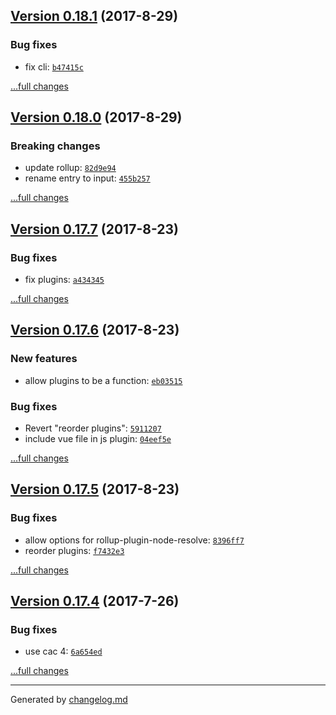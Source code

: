 ## [Version 0.18.1](https://github.com/egoist/bubleup/releases/tag/v0.18.1) (2017-8-29)

### Bug fixes

- fix cli: [`b47415c`](https://github.com/egoist/bubleup/commit/b47415c)

[...full changes](https://github.com/egoist/bubleup/compare/v0.18.0...v0.18.1)

## [Version 0.18.0](https://github.com/egoist/bubleup/releases/tag/v0.18.0) (2017-8-29)

### Breaking changes

- update rollup: [`82d9e94`](https://github.com/egoist/bubleup/commit/82d9e94)
- rename entry to input: [`455b257`](https://github.com/egoist/bubleup/commit/455b257)

[...full changes](https://github.com/egoist/bubleup/compare/v0.17.7...v0.18.0)

## [Version 0.17.7](https://github.com/egoist/bubleup/releases/tag/v0.17.7) (2017-8-23)

### Bug fixes

- fix plugins: [`a434345`](https://github.com/egoist/bubleup/commit/a434345)

[...full changes](https://github.com/egoist/bubleup/compare/v0.17.6...v0.17.7)

## [Version 0.17.6](https://github.com/egoist/bubleup/releases/tag/v0.17.6) (2017-8-23)

### New features

- allow plugins to be a function: [`eb03515`](https://github.com/egoist/bubleup/commit/eb03515)

### Bug fixes

- Revert "reorder plugins": [`5911207`](https://github.com/egoist/bubleup/commit/5911207)
- include vue file in js plugin: [`04eef5e`](https://github.com/egoist/bubleup/commit/04eef5e)

[...full changes](https://github.com/egoist/bubleup/compare/v0.17.5...v0.17.6)

## [Version 0.17.5](https://github.com/egoist/bubleup/releases/tag/v0.17.5) (2017-8-23)

### Bug fixes

- allow options for rollup-plugin-node-resolve: [`8396ff7`](https://github.com/egoist/bubleup/commit/8396ff7)
- reorder plugins: [`f7432e3`](https://github.com/egoist/bubleup/commit/f7432e3)

[...full changes](https://github.com/egoist/bubleup/compare/v0.17.4...v0.17.5)

## [Version 0.17.4](https://github.com/egoist/bubleup/releases/tag/v0.17.4) (2017-7-26)

### Bug fixes

- use cac 4: [`6a654ed`](https://github.com/egoist/bubleup/commit/6a654ed)

[...full changes](https://github.com/egoist/bubleup/compare/v0.17.3...v0.17.4)


---

Generated by [changelog.md](https://github.com/egoist/changelog.md)

